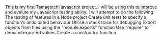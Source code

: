 This is my first Tamagotchi javascript project. I will be using this to improve and evalute my Javascript testing ability.
I will attempt to do the following:
The testing of features in a Node project
Create unit tests to specify a function's anticipated behaviour
Utilise a stack trace for debugging
Export objects from files using the "module.exports" function
Use "require" to demand exported values
Create a constructor function